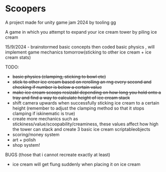# Scoopers
 A project made for unity game jam 2024 by tooling gg
 
 A game in which you attempt to expand your ice cream tower by piling ice cream

15/9/2024 - brainstormed basic concepts then coded basic physics , will implement game mechanics tomorrow(sticking to other ice cream + ice cream stats)

TODO:
- ~~basic physics (clamping, sticking to bowl etc)~~
- ~~stick to other ice cream based on rerolling an rng every second and checking if number is below a certain value~~
- ~~make ice cream scoops resizabl depending on how long you hold onto a tray and find a way to calculate height of ice cream stack~~
- shift camera upwards when successfully sticking ice cream to a certain height (remember to adjust the clamping method so that it stops clamping if iskinematic is true)
- create more mechanics such as stickiness/value/scoopability/creaminess, these values affect how high the tower can stack and create 3 basic ice cream scriptableobjects 
- scoring/money system
- art + polish
- shop system!

BUGS (those that i cannot recreate exactly at least)
- ice cream will get flung suddenly when placing it on ice cream
